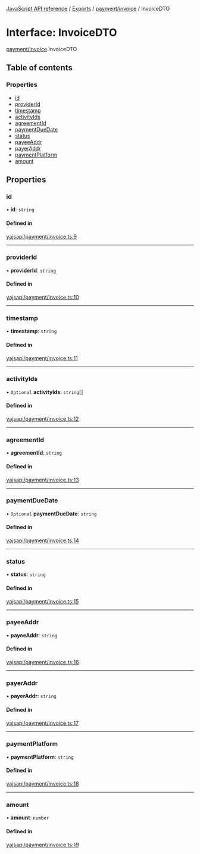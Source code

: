 [JavaScript API reference](../README) / [Exports](../modules) / [payment/invoice](../modules/payment_invoice) / InvoiceDTO

# Interface: InvoiceDTO

[payment/invoice](../modules/payment_invoice).InvoiceDTO

## Table of contents

### Properties

- [id](payment_invoice.InvoiceDTO#id)
- [providerId](payment_invoice.InvoiceDTO#providerid)
- [timestamp](payment_invoice.InvoiceDTO#timestamp)
- [activityIds](payment_invoice.InvoiceDTO#activityids)
- [agreementId](payment_invoice.InvoiceDTO#agreementid)
- [paymentDueDate](payment_invoice.InvoiceDTO#paymentduedate)
- [status](payment_invoice.InvoiceDTO#status)
- [payeeAddr](payment_invoice.InvoiceDTO#payeeaddr)
- [payerAddr](payment_invoice.InvoiceDTO#payeraddr)
- [paymentPlatform](payment_invoice.InvoiceDTO#paymentplatform)
- [amount](payment_invoice.InvoiceDTO#amount)

## Properties

### id

• **id**: `string`

#### Defined in

[yajsapi/payment/invoice.ts:9](https://github.com/golemfactory/yajsapi/blob/d7422f1/yajsapi/payment/invoice.ts#L9)

___

### providerId

• **providerId**: `string`

#### Defined in

[yajsapi/payment/invoice.ts:10](https://github.com/golemfactory/yajsapi/blob/d7422f1/yajsapi/payment/invoice.ts#L10)

___

### timestamp

• **timestamp**: `string`

#### Defined in

[yajsapi/payment/invoice.ts:11](https://github.com/golemfactory/yajsapi/blob/d7422f1/yajsapi/payment/invoice.ts#L11)

___

### activityIds

• `Optional` **activityIds**: `string`[]

#### Defined in

[yajsapi/payment/invoice.ts:12](https://github.com/golemfactory/yajsapi/blob/d7422f1/yajsapi/payment/invoice.ts#L12)

___

### agreementId

• **agreementId**: `string`

#### Defined in

[yajsapi/payment/invoice.ts:13](https://github.com/golemfactory/yajsapi/blob/d7422f1/yajsapi/payment/invoice.ts#L13)

___

### paymentDueDate

• `Optional` **paymentDueDate**: `string`

#### Defined in

[yajsapi/payment/invoice.ts:14](https://github.com/golemfactory/yajsapi/blob/d7422f1/yajsapi/payment/invoice.ts#L14)

___

### status

• **status**: `string`

#### Defined in

[yajsapi/payment/invoice.ts:15](https://github.com/golemfactory/yajsapi/blob/d7422f1/yajsapi/payment/invoice.ts#L15)

___

### payeeAddr

• **payeeAddr**: `string`

#### Defined in

[yajsapi/payment/invoice.ts:16](https://github.com/golemfactory/yajsapi/blob/d7422f1/yajsapi/payment/invoice.ts#L16)

___

### payerAddr

• **payerAddr**: `string`

#### Defined in

[yajsapi/payment/invoice.ts:17](https://github.com/golemfactory/yajsapi/blob/d7422f1/yajsapi/payment/invoice.ts#L17)

___

### paymentPlatform

• **paymentPlatform**: `string`

#### Defined in

[yajsapi/payment/invoice.ts:18](https://github.com/golemfactory/yajsapi/blob/d7422f1/yajsapi/payment/invoice.ts#L18)

___

### amount

• **amount**: `number`

#### Defined in

[yajsapi/payment/invoice.ts:19](https://github.com/golemfactory/yajsapi/blob/d7422f1/yajsapi/payment/invoice.ts#L19)
